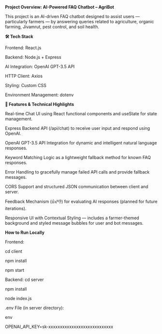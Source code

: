  **Project Overview: AI-Powered FAQ Chatbot – AgriBot**
 
This project is an AI-driven FAQ chatbot designed to assist users — particularly farmers — by answering queries related to agriculture, organic farming, Jivamrut, pest control, and soil health.

**🛠️ Tech Stack**

Frontend: React.js

Backend: Node.js + Express

AI Integration: OpenAI GPT-3.5 API

HTTP Client: Axios

Styling: Custom CSS

Environment Management: dotenv

**🔧 Features & Technical Highlights**

Real-time Chat UI using React functional components and useState for state management.

Express Backend API (/api/chat) to receive user input and respond using OpenAI.

OpenAI GPT-3.5 API Integration for dynamic and intelligent natural language responses.

Keyword Matching Logic as a lightweight fallback method for known FAQ responses.

Error Handling to gracefully manage failed API calls and provide fallback messages.

CORS Support and structured JSON communication between client and server.

Feedback Mechanism (👍/👎) for evaluating AI responses (planned for future iterations).

Responsive UI with Contextual Styling — includes a farmer-themed background and styled message bubbles for user and bot messages.

**How to Run Locally**

Frontend:

cd client

npm install

npm start

Backend:
cd server

npm install

node index.js

.env File (in server directory):

env

OPENAI_API_KEY=sk-xxxxxxxxxxxxxxxxxxxxxxxxxxxx



